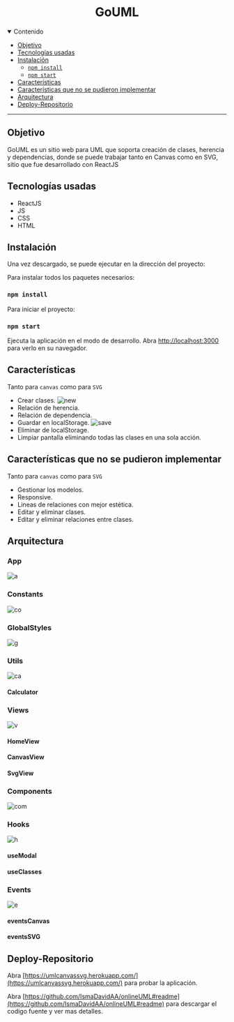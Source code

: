<h1 align="center">
 GoUML
</h1>

<details open="open">
<summary>Contenido</summary>

- [Objetivo](#objetivo)
- [Tecnologías usadas](#tecnologías-usadas)
- [Instalación](#instalación)
  - [`npm install`](#npm-install)
  - [`npm start`](#npm-start)
- [Características](#características)
- [Características que no se pudieron implementar](#características-que-no-se-pudieron-implementar)
- [Arquitectura](#arquitectura)
- [Deploy-Repositorio](#deploy-repositorio)
</details>

---

## Objetivo

GoUML es un sitio web para UML que soporta creación de clases, herencia y dependencias, donde se puede trabajar tanto en Canvas como en SVG, sitio que fue desarrollado con ReactJS

## Tecnologías usadas

- ReactJS
- JS
- CSS
- HTML

## Instalación

Una vez descargado, se puede ejecutar en la dirección del proyecto:

Para instalar todos los paquetes necesarios:

### `npm install`

Para iniciar el proyecto:

### `npm start`

Ejecuta la aplicación en el modo de desarrollo.
Abra [http://localhost:3000](http://localhost:3000) para verlo en su navegador.

## Características

Tanto para `canvas` como para `SVG`

- Crear clases.
![new](https://github.com/IsmaDavidAA/onlineUML/blob/main/src/images/nueva%20clase.gif)
- Relación de herencia.
- Relación de dependencia.
- Guardar en localStorage.
![save](https://github.com/IsmaDavidAA/onlineUML/blob/main/src/images/guardar%20diagrama.gif)
- Eliminar de localStorage.
- Limpiar pantalla eliminando todas las clases en una sola acción.

## Características que no se pudieron implementar

Tanto para `canvas` como para `SVG`

- Gestionar los modelos.
- Responsive.
- Lineas de relaciones con mejor estética.
- Editar y eliminar clases.
- Editar y eliminar relaciones entre clases.

## Arquitectura

### App
![a](https://github.com/IsmaDavidAA/onlineUML/blob/main/src/images/app.png)
### Constants
![co](https://github.com/IsmaDavidAA/onlineUML/blob/main/src/images/constants.png)
### GlobalStyles
![g](https://github.com/IsmaDavidAA/onlineUML/blob/main/src/images/globalStyles.png)
### Utils
![ca](https://github.com/IsmaDavidAA/onlineUML/blob/main/src/images/calculator.png)
#### Calculator
### Views
![v](https://github.com/IsmaDavidAA/onlineUML/blob/main/src/images/views.png)
#### HomeView
#### CanvasView
#### SvgView

### Components
![com](https://github.com/IsmaDavidAA/onlineUML/blob/main/src/images/componentes.png)
### Hooks
![h](https://github.com/IsmaDavidAA/onlineUML/blob/main/src/images/hooks.png)
#### useModal
#### useClasses

### Events
![e](https://github.com/IsmaDavidAA/onlineUML/blob/main/src/images/events.png)
#### eventsCanvas
#### eventsSVG

## Deploy-Repositorio

Abra [https://umlcanvassvg.herokuapp.com/](https://umlcanvassvg.herokuapp.com/) para probar la aplicación.

Abra [https://github.com/IsmaDavidAA/onlineUML#readme](https://github.com/IsmaDavidAA/onlineUML#readme) para descargar el codigo fuente y ver mas detalles.
